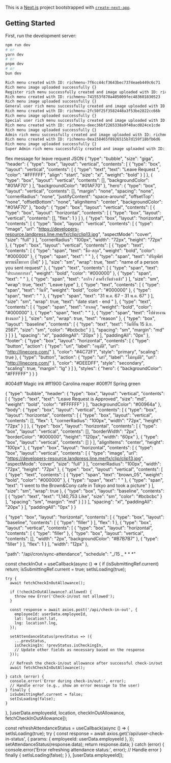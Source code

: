 This is a [Next.js](https://nextjs.org/) project bootstrapped with [`create-next-app`](https://github.com/vercel/next.js/tree/canary/packages/create-next-app).

## Getting Started

First, run the development server:

```bash
npm run dev
# or
yarn dev
# or
pnpm dev
# or
bun dev

Rich menu created with ID: richmenu-7f6cc44cf3643bec7374eaeb449c6c71
Rich menu image uploaded successfully {}
Register rich menu successfully created and image uploaded with ID: richmenu-7f6cc44cf3643bec7374eaeb449c6c71
Rich menu created with ID: richmenu-741553f870a405009fec483601830523
Rich menu image uploaded successfully {}
General user rich menu successfully created and image uploaded with ID: richmenu-741553f870a405009fec483601830523
Rich menu created with ID: richmenu-2fc50f25f3582448a3f53be2822cc66b
Rich menu image uploaded successfully {}
Special user rich menu successfully created and image uploaded with ID: richmenu-2fc50f25f3582448a3f53be2822cc66b
Rich menu created with ID: richmenu-deec36bf2265338a9f48acd024ce1cde
Rich menu image uploaded successfully {}
Admin rich menu successfully created and image uploaded with ID: richmenu-deec36bf2265338a9f48acd024ce1cde
Rich menu created with ID: richmenu-0ea158465f8926515b7d159f18bfb6d6
Rich menu image uploaded successfully {}
Super Admin rich menu successfully created and image uploaded with ID: richmenu-0ea158465f8926515b7d159f18bfb6d6
```

flex message for leave request JSON
{
"type": "bubble",
"size": "giga",
"header": {
"type": "box",
"layout": "vertical",
"contents": [
{
"type": "box",
"layout": "vertical",
"contents": [
{
"type": "text",
"text": "Leave Request ",
"color": "#FFFFFF",
"align": "start",
"size": "xl",
"weight": "bold"
}
]
},
{
"type": "box",
"layout": "vertical",
"contents": [],
"backgroundColor": "#01AF70"
}
],
"backgroundColor": "#01AF70"
},
"hero": {
"type": "box",
"layout": "vertical",
"contents": [],
"margin": "none",
"spacing": "none",
"cornerRadius": "none",
"justifyContent": "space-around",
"offsetTop": "none",
"offsetBottom": "none",
"alignItems": "center",
"backgroundColor": "#01AF70"
},
"body": {
"type": "box",
"layout": "vertical",
"contents": [
{
"type": "box",
"layout": "horizontal",
"contents": [
{
"type": "box",
"layout": "vertical",
"contents": [],
"flex": 1
}
]
},
{
"type": "box",
"layout": "horizontal",
"contents": [
{
"type": "box",
"layout": "vertical",
"contents": [
{
"type": "image",
"url": "https://developers-resource.landpress.line.me/fx/clip/clip13.jpg",
"aspectMode": "cover",
"size": "full"
}
],
"cornerRadius": "100px",
"width": "72px",
"height": "72px"
},
{
"type": "box",
"layout": "vertical",
"contents": [
{
"type": "text",
"contents": [
{
"type": "span",
"text": "ชื่อ-สกุล",
"weight": "bold",
"color": "#000000"
},
{
"type": "span",
"text": " "
},
{
"type": "span",
"text": "ปรัญพัชร์ พรรธน์ไชยากร (กิ๊ฟ)"
}
],
"size": "sm",
"wrap": true,
"text": "name of a person you sent request"
},
{
"type": "text",
"contents": [
{
"type": "span",
"text": "ประเภทการลา",
"weight": "bold",
"color": "#000000"
},
{
"type": "span",
"text": " "
},
{
"type": "span",
"text": "ลากิจ / ลาครึ่งวันช่วงเช้า"
}
],
"size": "sm",
"wrap": true,
"text": "Leave type"
},
{
"type": "text",
"contents": [
{
"type": "span",
"text": "วันที่",
"weight": "bold",
"color": "#000000"
},
{
"type": "span",
"text": " "
},
{
"type": "span",
"text": "31 พ.ค. 67 - 31 พ.ค. 67"
}
],
"size": "sm",
"wrap": true,
"text": "date start - end "
},
{
"type": "text",
"contents": [
{
"type": "span",
"text": "สาเหตุ",
"weight": "bold",
"color": "#000000"
},
{
"type": "span",
"text": " "
},
{
"type": "span",
"text": "ไปช่วยงานข้างนอก"
}
],
"size": "sm",
"wrap": true,
"text": "reason"
},
{
"type": "box",
"layout": "baseline",
"contents": [
{
"type": "text",
"text": "วันที่ยื่น 15 มิ.ย. 2567",
"size": "sm",
"color": "#bcbcbc"
}
],
"spacing": "sm",
"margin": "md"
}
]
}
],
"spacing": "xl",
"paddingAll": "20px"
}
],
"paddingAll": "0px"
},
"footer": {
"type": "box",
"layout": "horizontal",
"contents": [
{
"type": "button",
"action": {
"type": "uri",
"label": "อนุมัติ",
"uri": "http://linecorp.com/"
},
"color": "#4C72F1",
"style": "primary",
"scaling": true
},
{
"type": "button",
"action": {
"type": "uri",
"label": "ไม่อนุมัติ",
"uri": "http://linecorp.com/"
},
"color": "#DEEDFF",
"style": "secondary",
"scaling": true,
"margin": "lg"
}
]
},
"styles": {
"hero": {
"backgroundColor": "#FFFFFF"
}
}
}

#004dff Magic ink
#ff1900 Carolina reaper
#00ff7f Spring green

{
"type": "bubble",
"header": {
"type": "box",
"layout": "vertical",
"contents": [
{
"type": "text",
"text": "Leave Request is Approved",
"size": "md",
"weight": "bold",
"color": "#FFFFFF"
}
],
"backgroundColor": "#00964a"
},
"body": {
"type": "box",
"layout": "vertical",
"contents": [
{
"type": "box",
"layout": "horizontal",
"contents": [
{
"type": "box",
"layout": "vertical",
"contents": [],
"flex": 1,
"cornerRadius": "100px",
"width": "72px",
"height": "72px"
}
]
},
{
"type": "box",
"layout": "horizontal",
"contents": [
{
"type": "box",
"layout": "vertical",
"contents": [],
"borderWidth": "2px",
"borderColor": "#000000",
"height": "120px",
"width": "60px"
},
{
"type": "box",
"layout": "vertical",
"contents": []
}
],
"alignItems": "center",
"height": "100px"
},
{
"type": "box",
"layout": "horizontal",
"contents": [
{
"type": "box",
"layout": "vertical",
"contents": [
{
"type": "image",
"url": "https://developers-resource.landpress.line.me/fx/clip/clip13.jpg",
"aspectMode": "cover",
"size": "full"
}
],
"cornerRadius": "100px",
"width": "72px",
"height": "72px"
},
{
"type": "box",
"layout": "vertical",
"contents": [
{
"type": "text",
"contents": [
{
"type": "span",
"text": "brown_05",
"weight": "bold",
"color": "#000000"
},
{
"type": "span",
"text": " "
},
{
"type": "span",
"text": "I went to the Brown&Cony cafe in Tokyo and took a picture"
}
],
"size": "sm",
"wrap": true
},
{
"type": "box",
"layout": "baseline",
"contents": [
{
"type": "text",
"text": "1,140,753 Like",
"size": "sm",
"color": "#bcbcbc"
}
],
"spacing": "sm",
"margin": "md"
}
]
}
],
"spacing": "xl",
"paddingAll": "20px"
}
],
"paddingAll": "0px"
}
}

{
"type": "box",
"layout": "horizontal",
"contents": [
{
"type": "box",
"layout": "baseline",
"contents": [
{
"type": "filler"
}
],
"flex": 1
},
{
"type": "box",
"layout": "vertical",
"contents": [
{
"type": "box",
"layout": "horizontal",
"contents": [
{
"type": "filler"
},
{
"type": "box",
"layout": "vertical",
"contents": [],
"width": "2px",
"backgroundColor": "#B7B7B7"
},
{
"type": "filler"
}
],
"flex": 1
}
],
"width": "12px"
},

"path": "/api/cron/sync-attendance",
"schedule": "_/15 _ \* \* \*"

const checkInOut = useCallback(async () => {
if (isSubmittingRef.current) return;
isSubmittingRef.current = true;
setIsLoading(true);

    try {
      await fetchCheckInOutAllowance();

      if (!checkInOutAllowance?.allowed) {
        throw new Error('Check-in/out not allowed');
      }

      const response = await axios.post('/api/check-in-out', {
        employeeId: userData.employeeId,
        lat: location?.lat,
        lng: location?.lng,
      });

      setAttendanceStatus(prevStatus => ({
        ...prevStatus,
        isCheckingIn: !prevStatus.isCheckingIn,
        // Update other fields as necessary based on the response
      }));

      // Refresh the check-in/out allowance after successful check-in/out
      await fetchCheckInOutAllowance();

    } catch (error) {
      console.error('Error during check-in/out:', error);
      // Handle error (e.g., show an error message to the user)
    } finally {
      isSubmittingRef.current = false;
      setIsLoading(false);
    }

}, [userData.employeeId, location, checkInOutAllowance, fetchCheckInOutAllowance]);

const refreshAttendanceStatus = useCallback(async () => {
setIsLoading(true);
try {
const response = await axios.get('/api/user-check-in-status', {
params: { employeeId: userData.employeeId },
});
setAttendanceStatus(response.data);
return response.data;
} catch (error) {
console.error('Error refreshing attendance status:', error);
// Handle error
} finally {
setIsLoading(false);
}
}, [userData.employeeId]);
